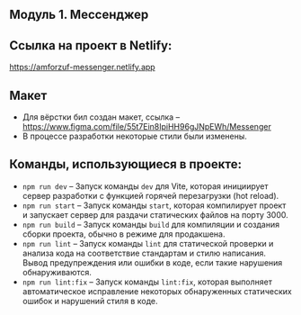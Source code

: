 ## Модуль 1. Мессенджер

## Ссылка на проект в Netlify:
https://amforzuf-messenger.netlify.app

## Макет
- Для вёрстки бил создан макет, ссылка – https://www.figma.com/file/55t7Ein8IpiHH96gJNpEWh/Messenger
- В процессе разработки некоторые стили были изменены.

## Команды, использующиеся в проекте:
- `npm run dev` – Запуск команды `dev` для Vite, которая инициирует сервер разработки с функцией горячей перезагрузки (hot reload).
- `npm run start` –  Запуск команды `start`, которая компилирует проект и запускает сервер для раздачи статических файлов на порту 3000.
- `npm run build` – Запуск команды `build` для компиляции и создания сборки проекта, обычно в режиме для продакшена.
- `npm run lint` – Запуск команды `lint` для статической проверки и анализа кода на соответствие стандартам и стилю написания. Вывод предупреждения или ошибки в коде, если такие нарушения обнаруживаются.
- `npm run lint:fix` – Запуск команды `lint:fix`, которая выполняет автоматическое исправление некоторых обнаруженных статических ошибок и нарушений стиля в коде.
